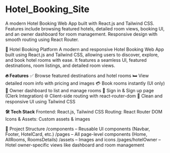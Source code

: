 # Hotel_Booking_Site
A modern Hotel Booking Web App built with React.js and Tailwind CSS. Features include browsing featured hotels, detailed room views, booking UI, and an owner dashboard for room management. Responsive design with smooth routing using React Router.



🏨 Hotel Booking Platform
A modern and responsive Hotel Booking Web App built using React.js and Tailwind CSS, allowing users to discover, explore, and book hotel rooms with ease. It features a seamless UI, featured destinations, room listings, and detailed room views.

**🔥 Features**
✅ Browse featured destinations and hotel rooms
🛏️ View detailed room info with pricing and images
💳 Book rooms instantly (UI only)
🔐 Owner dashboard to list and manage rooms
🔑 Sign in & Sign up page (Clerk Integration)
🌐 Client-side routing with react-router-dom
💅 Clean and responsive UI using Tailwind CSS

**🛠 Tech Stack**
Frontend: React.js, Tailwind CSS
Routing: React Router DOM
Icons & Assets: Custom assets & images

📁 Project Structure
/components – Reusable UI components (Navbar, Footer, HotelCard, etc.)
/pages – All page-level components (Home, AllRooms, RoomsDetails)
/assets – Images and icons
/pages/hotelOwner – Hotel owner-specific views like dashboard and room management
